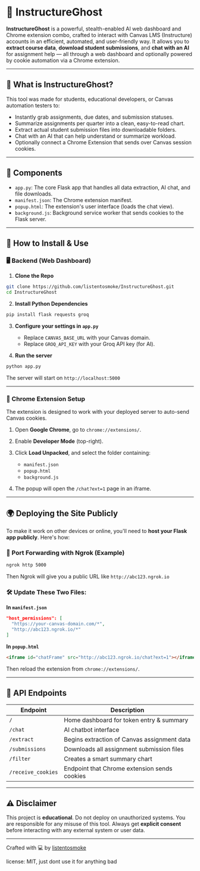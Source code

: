 # 👻 InstructureGhost

**InstructureGhost** is a powerful, stealth-enabled AI web dashboard and Chrome extension combo, crafted to interact with Canvas LMS (Instructure) accounts in an efficient, automated, and user-friendly way. It allows you to **extract course data**, **download student submissions**, and **chat with an AI** for assignment help — all through a web dashboard and optionally powered by cookie automation via a Chrome extension.

---

## 🧠 What is InstructureGhost?

This tool was made for students, educational developers, or Canvas automation testers to:

- Instantly grab assignments, due dates, and submission statuses.
- Summarize assignments per quarter into a clean, easy-to-read chart.
- Extract actual student submission files into downloadable folders.
- Chat with an AI that can help understand or summarize workload.
- Optionally connect a Chrome Extension that sends over Canvas session cookies.

---

## 🔧 Components

- `app.py`: The core Flask app that handles all data extraction, AI chat, and file downloads.
- `manifest.json`: The Chrome extension manifest.
- `popup.html`: The extension's user interface (loads the chat view).
- `background.js`: Background service worker that sends cookies to the Flask server.

---

## 🚀 How to Install & Use

### 🖥️ Backend (Web Dashboard)

1. **Clone the Repo**
```bash
git clone https://github.com/listentosmoke/InstructureGhost.git
cd InstructureGhost
```

2. **Install Python Dependencies**
```bash
pip install flask requests groq
```

3. **Configure your settings in `app.py`**
   - Replace `CANVAS_BASE_URL` with your Canvas domain.
   - Replace `GROQ_API_KEY` with your Groq API key (for AI).

4. **Run the server**
```bash
python app.py
```

The server will start on `http://localhost:5000`

---

### 🧩 Chrome Extension Setup

The extension is designed to work with your deployed server to auto-send Canvas cookies.

1. Open **Google Chrome**, go to `chrome://extensions/`.
2. Enable **Developer Mode** (top-right).
3. Click **Load Unpacked**, and select the folder containing:
   - `manifest.json`
   - `popup.html`
   - `background.js`

4. The popup will open the `/chat?ext=1` page in an iframe.

---

## 🌍 Deploying the Site Publicly

To make it work on other devices or online, you'll need to **host your Flask app publicly**. Here's how:

### 🛜 Port Forwarding with Ngrok (Example)
```bash
ngrok http 5000
```

Then Ngrok will give you a public URL like `http://abc123.ngrok.io`

### 🛠 Update These Two Files:

**In `manifest.json`**
```json
"host_permissions": [
  "https://your-canvas-domain.com/*",
  "http://abc123.ngrok.io/*"
]
```

**In `popup.html`**
```html
<iframe id="chatFrame" src="http://abc123.ngrok.io/chat?ext=1"></iframe>
```

Then reload the extension from `chrome://extensions/`.

---

## 🧪 API Endpoints

| Endpoint              | Description                                  |
|----------------------|----------------------------------------------|
| `/`                  | Home dashboard for token entry & summary     |
| `/chat`              | AI chatbot interface                         |
| `/extract`           | Begins extraction of Canvas assignment data  |
| `/submissions`       | Downloads all assignment submission files    |
| `/filter`            | Creates a smart summary chart                |
| `/receive_cookies`   | Endpoint that Chrome extension sends cookies |

---

## ⚠️ Disclaimer

This project is **educational**. Do not deploy on unauthorized systems.
You are responsible for any misuse of this tool. Always get **explicit consent** before interacting with any external system or user data.

---

Crafted with 💻 by [listentosmoke](https://github.com/listentosmoke)

license: MIT, just dont use it for anything bad
